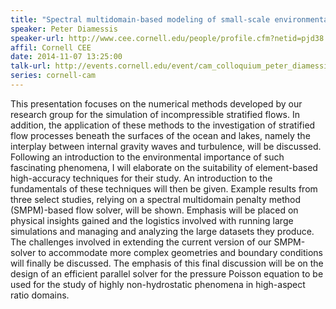 ```yaml
---
title: "Spectral multidomain-based modeling of small-scale environmental flow processes"
speaker: Peter Diamessis 
speaker-url: http://www.cee.cornell.edu/people/profile.cfm?netid=pjd38
affil: Cornell CEE
date: 2014-11-07 13:25:00
talk-url: http://events.cornell.edu/event/cam_colloquium_peter_diamessis_cornell_cee_-_spectral_multidomain-based_modeling_of_small-scale_environmental_flow_processes
series: cornell-cam
---
```


This presentation focuses on the numerical methods developed by our research
group for the simulation of incompressible stratified flows. In addition, the
application of these methods to the investigation of stratified flow processes
beneath the surfaces of the ocean and lakes, namely the interplay between
internal gravity waves and turbulence, will be discussed. Following an
introduction to the environmental importance of such fascinating phenomena, I
will elaborate on the suitability of element-based high-accuracy techniques for
their study. An introduction to the fundamentals of these techniques will then
be given. Example results from three select studies, relying on a spectral
multidomain penalty method (SMPM)-based flow solver, will be shown. Emphasis
will be placed on physical insights gained and the logistics involved with
running large simulations and managing and analyzing the large datasets they
produce. The challenges involved in extending the current version of our
SMPM-solver to accommodate more complex geometries and boundary conditions will
finally be discussed. The emphasis of this final discussion will be on the
design of an efficient parallel solver for the pressure Poisson equation to be
used for the study of highly non-hydrostatic phenomena in high-aspect ratio
domains.

